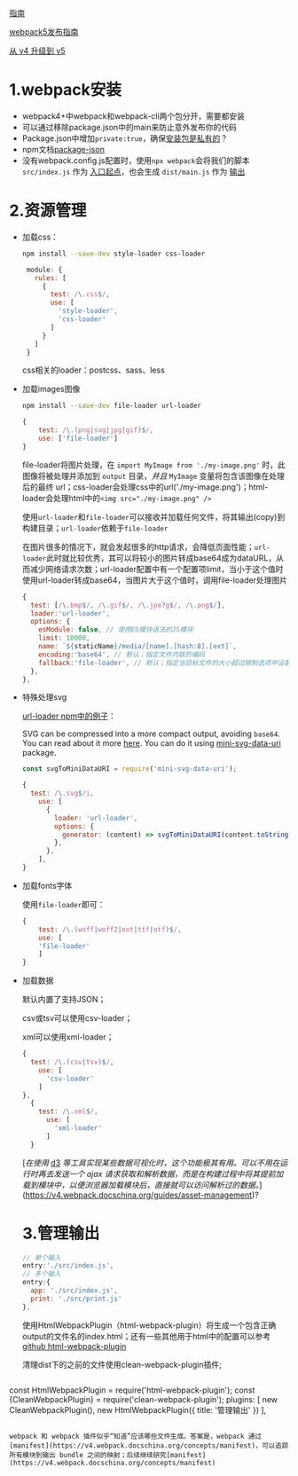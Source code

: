 [指南](https://v4.webpack.docschina.org/guides/getting-started/)

[webpack5发布指南](https://webpack.docschina.org/blog/2020-10-10-webpack-5-release/)

[从 v4 升级到 v5](https://webpack.docschina.org/migrate/5/)

# 1.webpack安装

* webpack4+中webpack和webpack-cli两个包分开，需要都安装
* 可以通过移除package.json中的main来防止意外发布你的代码
* Package.json中增加`private:true`，确保[安装包是私有的](https://v4.webpack.docschina.org/guides/getting-started/)？
* npm文档[package-json](https://docs.npmjs.com/cli/v7/configuring-npm/package-json)
* 没有webpack.config.js配置时，使用`npx webpack`会将我们的脚本 `src/index.js` 作为 [入口起点](https://v4.webpack.docschina.org/concepts/entry-points)，也会生成 `dist/main.js` 作为 [输出](https://v4.webpack.docschina.org/concepts/output)

# 2.资源管理

* 加载css：

  ```bash
  npm install --save-dev style-loader css-loader
  ```

  ```js
   module: {
     rules: [
       {
         test: /\.css$/,
         use: [
           'style-loader',
           'css-loader'
         ]
       }
     ]
   }
  ```

  css相关的loader：postcss、sass、less
  
* 加载images图像

  ```bash
  npm install --save-dev file-loader url-loader
  ```

  ```js
  {
      test: /\.(png|svg|jpg|gif)$/,
      use: ['file-loader']
  }
  ```

  file-loader将图片处理，在 `import MyImage from './my-image.png'` 时，此图像将被处理并添加到 `output` 目录，_并且_ `MyImage` 变量将包含该图像在处理后的最终 url；css-loader会处理css中的url('./my-image.png')；html-loader会处理html中的`<img src="./my-image.png" />`

  使用`url-loader`和`file-loader`可以接收并加载任何文件，将其输出(copy)到构建目录；`url-loader`依赖于`file-loader`

  在图片很多的情况下，就会发起很多的http请求，会降低页面性能；`url-loader`此时就比较优秀，其可以将较小的图片转成base64成为dataURL，从而减少网络请求次数；url-loader配置中有一个配置项limit，当小于这个值时使用url-loader转成base64，当图片大于这个值时，调用file-loader处理图片

  ```js
  {
    test: [/\.bmp$/, /\.gif$/, /\.jpe?g$/, /\.png$/],
    loader:'url-loader',
    options: {
      esModule: false, // 使用ES模块语法的JS模块
      limit: 10000,
      name: `${staticName}/media/[name].[hash:8].[ext]`,
      encoding:'base64', // 默认；指定文件内联的编码
      fallback:'file-loader', // 默认；指定当目标文件的大小超过限制选项中设置的限制时使用的替代加载程序。
    },
  },
  ```

* 特殊处理svg

  [url-loader npm中的例子](https://www.npmjs.com/package/url-loader#encoding)：

  SVG can be compressed into a more compact output, avoiding `base64`. You can read about it more [here](https://css-tricks.com/probably-dont-base64-svg/). You can do it using [mini-svg-data-uri](https://github.com/tigt/mini-svg-data-uri) package.

  ```js
  const svgToMiniDataURI = require('mini-svg-data-uri');
  
  {
    test: /\.svg$/i,
      use: [
        {
          loader: 'url-loader',
          options: {
            generator: (content) => svgToMiniDataURI(content.toString()),
          },
        },
      ],
  }
  ```

* 加载fonts字体

  使用`file-loader`即可：

  ```js
  {
      test: /\.(woff|woff2|eot|ttf|otf)$/,
      use: [
      'file-loader'
      ]
  }
  ```

* 加载数据

  默认内置了支持JSON；

  csv或tsv可以使用csv-loader；

  xml可以使用xml-loader；

  ```js
  {
    test: /\.(csv|tsv)$/,
      use: [
        'csv-loader'
      ]
  },
    {
      test: /\.xml$/,
        use: [
          'xml-loader'
        ]
    }
  ```

  [*在使用* [d3](https://github.com/d3) *等工具实现某些数据可视化时，这个功能极其有用。可以不用在运行时再去发送一个 ajax 请求获取和解析数据，而是在构建过程中将其提前加载到模块中，以便浏览器加载模块后，直接就可以访问解析过的数据。*](https://v4.webpack.docschina.org/guides/asset-management)?

  # 3.管理输出

  ```js
  // 单个输入
  entry:'./src/index.js',
  // 多个输入
  entry:{
    app: './src/index.js',
    print: './src/print.js'
  },
  ```

  使用HtmlWebpackPlugin（html-webpack-plugin）将生成一个包含正确output的文件名的index.html；还有一些其他用于html中的配置可以参考[github html-webpack-plugin](https://github.com/jaketrent/html-webpack-template)

  清理dist下的之前的文件使用clean-webpack-plugin插件;

  ```js
const HtmlWebpackPlugin = require('html-webpack-plugin');
  const {CleanWebpackPlugin} = require('clean-webpack-plugin');
  plugins: [
      new CleanWebpackPlugin(),
      new HtmlWebpackPlugin({
          title: '管理输出'
      })
  ],
  ```
  
  webpack 和 webpack 插件似乎“知道”应该哪些文件生成。答案是，webpack 通过 [manifest](https://v4.webpack.docschina.org/concepts/manifest)，可以追踪所有模块到输出 bundle 之间的映射；后续继续研究[manifest](https://v4.webpack.docschina.org/concepts/manifest)
  
  
